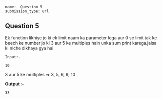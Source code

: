 ```ngMeta
name:  Question 5
submission_type: url
```
## Question 5

Ek function likhiye jo ki ek limit naam ka parameter lega aur 0 se limit tak ke beech ke number jo ki 3 aur 5 ke multiples hain unka sum print karega.jaisa ki niche dikhaya gya hai. 



`Input:-` 

```
10
 ```
3 aur 5 ke multiples => 3, 5, 6, 9, 10

**Output :-**

````
33
 ````
